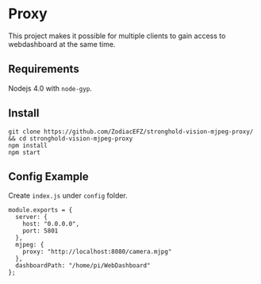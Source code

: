 # Proxy

This project makes it possible for multiple clients to gain access to webdashboard at the same time.

## Requirements

Nodejs 4.0 with `node-gyp`.

## Install

```
git clone https://github.com/ZodiacEFZ/stronghold-vision-mjpeg-proxy/ && cd stronghold-vision-mjpeg-proxy
npm install
npm start
```

## Config Example

Create `index.js` under `config` folder.

    module.exports = {
      server: {
        host: "0.0.0.0",
        port: 5801  
      },
      mjpeg: {
        proxy: "http://localhost:8080/camera.mjpg"
      },
      dashboardPath: "/home/pi/WebDashboard"
    };
